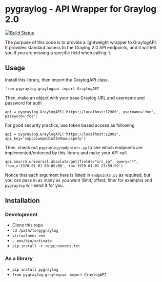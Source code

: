 # pygraylog - API Wrapper for Graylog 2.0

[![Build Status](https://travis-ci.org/zmallen/pygraylog.svg?branch=zma%2Fadd_tests)](https://travis-ci.org/zmallen/pygraylog)

The purpose of this code is to provide a lightweight wrapper to GraylogAPI. It provides standard access to the Graylog 2.0 API endpoints, and it will tell you if you are missing a specific field when calling it. 

## Usage

Install this library, then import the GraylogAPI class.

`from pygraylog.graylogapi import GraylogAPI`

Then, make an object with your base Graylog URL and username and password for auth

`api = pygraylog.GraylogAPI('https://localhost:12900', username='foo', password='foo')`

For good security practics, use token based access as following

`api = pygraylog.GraylogAPI('https://localhost:12900', api_key='xopqoiwepmd1o23m9awuaspofp')`

Then, check out `pygraylog/endpoints.py` to see which endpoints are implemented/enforced by this library and make your API call.

`api.search.universal.absolute.get(fields="src_ip", query="*", from_='1970-01-01 00:00:00', to='1970-01-01 23:59:59')`  

Notice that each argument here is listed in `endpoints.py` as required,  but you can pass in as many as you want (limit, offset, filter for example) and `pygraylog` will send it for you.

## Installation

### Development

* Clone this repo
* `cd /path/to/pygraylog`
* `virtualnenv env`
* `. env/bin/activate`
* `pip install -r requirements.txt`

### As a library
* `pip install pygraylog` 
* `from pygraylog.graylogapi import GraylogAPI`
